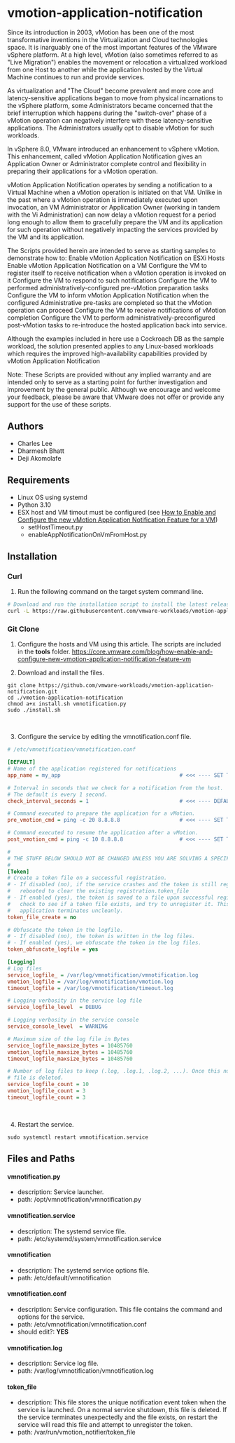 # vmotion-application-notification 

Since its introduction in 2003, vMotion has been one of the most transformative inventions in the Virtualization and Cloud technologies space. It is inarguably one of the most important features of the VMware vSphere platform. At a high level, vMotion (also sometimes referred to as "Live Migration") enables the movement or relocation a virtualized workload from one Host to another while the application hosted by the Virtual Machine continues to run and provide services.

As virtualization and "The Cloud" become prevalent and more core and latency-sensitive applications began to move from physical incarnations to the vSphere platform, some Administrators became concerned that the brief interruption which happens during the "switch-over" phase of a vMotion operation can negatively interfere with these latency-sensitive applications. The Administrators usually opt to disable vMotion for such workloads.

In vSphere 8.0, VMware introduced an enhancement to vSphere vMotion. This enhancement, called vMotion Application Notification gives an Application Owner or Administrator complete control and flexibility in preparing their applications for a vMotion operation.

vMotion Application Notification operates by sending a notification to a Virtual Machine when a vMotion operation is initiated on that VM. Unlike in the past where a vMotion operation is immediately executed upon invocation, an VM Administrator or Application Owner (working in tandem with the Vi Administration) can now delay a vMotion request for a period long enough to allow them to gracefully prepare the VM and its application for such operation without negatively impacting the services provided by the VM and its application.

The Scripts provided herein are intended to serve as starting samples to demonstrate how to:
Enable vMotion Application Notification on ESXi Hosts
Enable vMotion Application Notification on a VM
Configure the VM to register itself to receive notification when a vMotion operation is invoked on it
Configure the VM to respond to such notifications
Configure the VM to performed administratively-configured pre-vMotion preparation tasks
Configure the VM to inform vMotion Application Notification when the configured Administrative pre-tasks are completed so that the vMotion operation can proceed
Configure the VM to receive notifications of vMotion completion
Configure the VM to perform administratively-preconfigured post-vMotion tasks to re-introduce the hosted application back into service.

Although the examples included in here use a Cockroach DB as the sample workload, the solution presented applies to any Linux-based workloads which requires the improved high-availability capabilities provided by vMotion Application Notification

Note: These Scripts are provided without any implied warranty and are intended only to serve as a starting point for further investigation and improvement by the general public. Although we encourage and welcome your feedback, please be aware that VMware does not offer or provide any support for the use of these scripts.

## Authors
* Charles Lee
* Dharmesh Bhatt
* Deji Akomolafe


## Requirements
* Linux OS using systemd
* Python 3.10
* ESX host and VM timout must be configured (see [How to Enable and Configure the new vMotion Application Notification Feature for a VM](https://blogs.vmware.com/apps/2024/01/how-to-enable-and-configure-a-vm-for-the-new-vmotion-application-notification-feature.html))
  * setHostTimeout.py
  * enableAppNotificationOnVmFromHost.py


## Installation

### Curl
1. Run the following command on the target system command line.
```bash
# Download and run the installation script to install the latest release.
curl -L https://raw.githubusercontent.com/vmware-workloads/vmotion-application-notification/main/remote.sh | bash
```

### Git Clone
1. Configure the hosts and VM using this article. The scripts are included in the **tools** folder.
https://core.vmware.com/blog/how-enable-and-configure-new-vmotion-application-notification-feature-vm


2. Download and install the files.
```
git clone https://github.com/vmware-workloads/vmotion-application-notification.git
cd ./vmotion-application-notification
chmod a+x install.sh vmnotification.py
sudo ./install.sh
```
<br>

3. Configure the service by editing the vmnotification.conf file.
```ini
# /etc/vmnotification/vmnotification.conf

[DEFAULT]
# Name of the application registered for notifications
app_name = my_app                                      # <<< ---- SET THIS TO YOUR APPLICATION NAME

# Interval in seconds that we check for a notification from the host.
# The default is every 1 second.
check_interval_seconds = 1                             # <<< ---- DEFAULT SHOULD BE FINE

# Command executed to prepare the application for a vMotion.
pre_vmotion_cmd = ping -c 20 8.8.8.8                   # <<< ---- SET THIS TO THE PRE VMOTION COMMAND

# Command executed to resume the application after a vMotion.
post_vmotion_cmd = ping -c 10 8.8.8.8                  # <<< ---- SET THIS TO THE POST VMOTION COMMAND

#
# THE STUFF BELOW SHOULD NOT BE CHANGED UNLESS YOU ARE SOLVING A SPECIFIC ISSUE  
#
[Token]
# Create a token file on a successful registration.
# - If disabled (no), if the service crashes and the token is still registered, the VM will need to number
#   rebooted to clear the existing registration.token_file
# - If enabled (yes), the token is saved to a file upon successful registration. When the program starts we
#   check to see if a token file exists, and try to unregister it. This eliminates the need to reboot if the
#   application terminates uncleanly.
token_file_create = no

# Obfuscate the token in the logfile.
# - If disabled (no), the token is written in the log files.
# - If enabled (yes), we obfuscate the token in the log files.
token_obfuscate_logfile = yes

[Logging]
# Log files
service_logfile_ = /var/log/vmnotification/vmnotification.log
vmotion_logfile = /var/log/vmnotification/vmotion.log
timeout_logfile = /var/log/vmnotification/timeout.log

# Logging verbosity in the service log file
service_logfile_level  = DEBUG

# Logging verbosity in the service console
service_console_level  = WARNING

# Maximum size of the log file in Bytes
service_logfile_maxsize_bytes = 10485760
vmotion_logfile_maxsize_bytes = 10485760
timeout_logfile_maxsize_bytes = 10485760

# Number of log files to keep (.log, .log.1, .log.2, ...). Once this number of log files is reached, the oldest
# file is deleted.
service_logfile_count = 10
vmotion_logfile_count = 3
timeout_logfile_count = 3
```
<br>

4. Restart the service.
```
sudo systemctl restart vmnotification.service
```

## Files and Paths

#### vmnotification.py
* description: Service launcher.
* path: /opt/vmnotification/vmnotification.py

#### vmnotification.service
* description: The systemd service file.
* path: /etc/systemd/system/vmnotification.service

#### vmnotification
* description: The systemd service options file.
* path: /etc/default/vmnotification

#### vmnotification.conf
* description: Service configuration. This file contains the command and options for the service.
* path: /etc/vmnotification/vmnotification.conf
* should edit?: **YES**

#### vmnotification.log
* description: Service log file.
* path: /var/log/vmnotification/vmnotification.log

#### token_file
* description: This file stores the unique notification event token when the service is launched. On a normal service shutdown, this file is deleted. If the service terminates unexpectedly and the file exists, on restart the service will read this file and attempt to unregister the token.
* path: /var/run/vmotion_notifier/token_file
